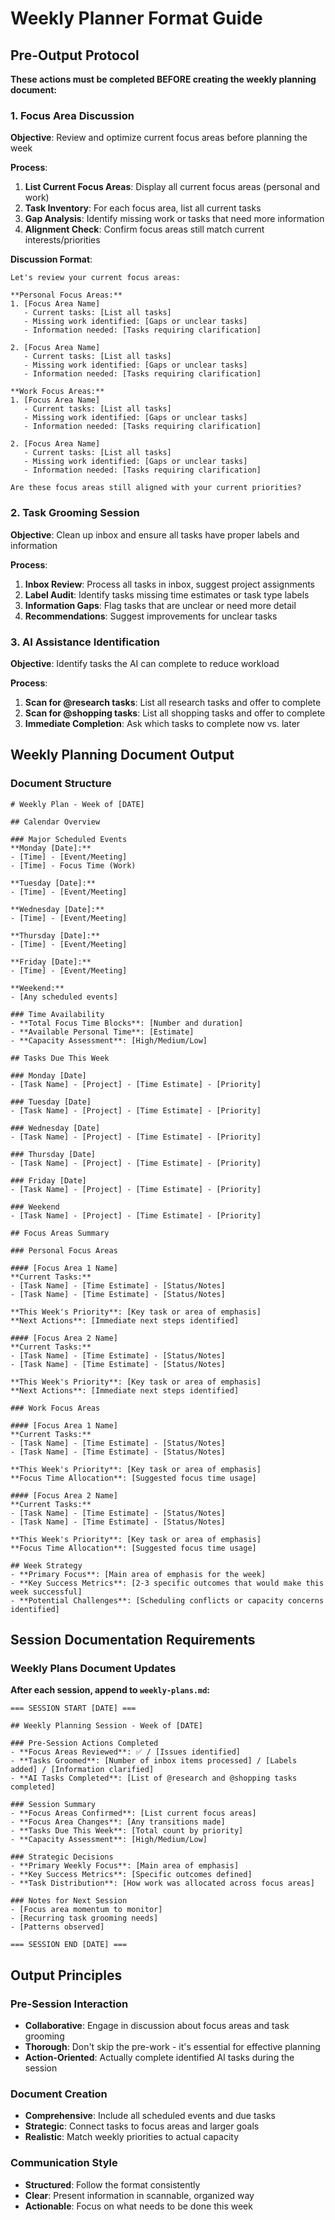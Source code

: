# Weekly Planner Format Guide

## Pre-Output Protocol
**These actions must be completed BEFORE creating the weekly planning document:**

### 1. Focus Area Discussion
**Objective**: Review and optimize current focus areas before planning the week

**Process**:
1. **List Current Focus Areas**: Display all current focus areas (personal and work)
2. **Task Inventory**: For each focus area, list all current tasks
3. **Gap Analysis**: Identify missing work or tasks that need more information
4. **Alignment Check**: Confirm focus areas still match current interests/priorities

**Discussion Format**:
```
Let's review your current focus areas:

**Personal Focus Areas:**
1. [Focus Area Name]
   - Current tasks: [List all tasks]
   - Missing work identified: [Gaps or unclear tasks]
   - Information needed: [Tasks requiring clarification]

2. [Focus Area Name]
   - Current tasks: [List all tasks]
   - Missing work identified: [Gaps or unclear tasks]
   - Information needed: [Tasks requiring clarification]

**Work Focus Areas:**
1. [Focus Area Name]
   - Current tasks: [List all tasks]
   - Missing work identified: [Gaps or unclear tasks]
   - Information needed: [Tasks requiring clarification]

2. [Focus Area Name]
   - Current tasks: [List all tasks]
   - Missing work identified: [Gaps or unclear tasks]
   - Information needed: [Tasks requiring clarification]

Are these focus areas still aligned with your current priorities?
```

### 2. Task Grooming Session
**Objective**: Clean up inbox and ensure all tasks have proper labels and information

**Process**:
1. **Inbox Review**: Process all tasks in inbox, suggest project assignments
2. **Label Audit**: Identify tasks missing time estimates or task type labels
3. **Information Gaps**: Flag tasks that are unclear or need more detail
4. **Recommendations**: Suggest improvements for unclear tasks

### 3. AI Assistance Identification
**Objective**: Identify tasks the AI can complete to reduce workload

**Process**:
1. **Scan for @research tasks**: List all research tasks and offer to complete
2. **Scan for @shopping tasks**: List all shopping tasks and offer to complete  
3. **Immediate Completion**: Ask which tasks to complete now vs. later

## Weekly Planning Document Output

### Document Structure

```
# Weekly Plan - Week of [DATE]

## Calendar Overview

### Major Scheduled Events
**Monday [Date]:**
- [Time] - [Event/Meeting]
- [Time] - Focus Time (Work)

**Tuesday [Date]:**
- [Time] - [Event/Meeting]

**Wednesday [Date]:**
- [Time] - [Event/Meeting]

**Thursday [Date]:**
- [Time] - [Event/Meeting]

**Friday [Date]:**
- [Time] - [Event/Meeting]

**Weekend:**
- [Any scheduled events]

### Time Availability
- **Total Focus Time Blocks**: [Number and duration]
- **Available Personal Time**: [Estimate]
- **Capacity Assessment**: [High/Medium/Low]

## Tasks Due This Week

### Monday [Date]
- [Task Name] - [Project] - [Time Estimate] - [Priority]

### Tuesday [Date]  
- [Task Name] - [Project] - [Time Estimate] - [Priority]

### Wednesday [Date]
- [Task Name] - [Project] - [Time Estimate] - [Priority]

### Thursday [Date]
- [Task Name] - [Project] - [Time Estimate] - [Priority]

### Friday [Date]
- [Task Name] - [Project] - [Time Estimate] - [Priority]

### Weekend
- [Task Name] - [Project] - [Time Estimate] - [Priority]

## Focus Areas Summary

### Personal Focus Areas

#### [Focus Area 1 Name]
**Current Tasks:**
- [Task Name] - [Time Estimate] - [Status/Notes]
- [Task Name] - [Time Estimate] - [Status/Notes]

**This Week's Priority**: [Key task or area of emphasis]
**Next Actions**: [Immediate next steps identified]

#### [Focus Area 2 Name]  
**Current Tasks:**
- [Task Name] - [Time Estimate] - [Status/Notes]
- [Task Name] - [Time Estimate] - [Status/Notes]

**This Week's Priority**: [Key task or area of emphasis]
**Next Actions**: [Immediate next steps identified]

### Work Focus Areas

#### [Focus Area 1 Name]
**Current Tasks:**
- [Task Name] - [Time Estimate] - [Status/Notes]
- [Task Name] - [Time Estimate] - [Status/Notes]

**This Week's Priority**: [Key task or area of emphasis]
**Focus Time Allocation**: [Suggested focus time usage]

#### [Focus Area 2 Name]
**Current Tasks:**
- [Task Name] - [Time Estimate] - [Status/Notes]
- [Task Name] - [Time Estimate] - [Status/Notes]

**This Week's Priority**: [Key task or area of emphasis]  
**Focus Time Allocation**: [Suggested focus time usage]

## Week Strategy
- **Primary Focus**: [Main area of emphasis for the week]
- **Key Success Metrics**: [2-3 specific outcomes that would make this week successful]
- **Potential Challenges**: [Scheduling conflicts or capacity concerns identified]
```

## Session Documentation Requirements

### Weekly Plans Document Updates
**After each session, append to `weekly-plans.md`:**

```
=== SESSION START [DATE] ===

## Weekly Planning Session - Week of [DATE]

### Pre-Session Actions Completed
- **Focus Areas Reviewed**: ✅ / [Issues identified]
- **Tasks Groomed**: [Number of inbox items processed] / [Labels added] / [Information clarified]
- **AI Tasks Completed**: [List of @research and @shopping tasks completed]

### Session Summary
- **Focus Areas Confirmed**: [List current focus areas]
- **Focus Area Changes**: [Any transitions made]
- **Tasks Due This Week**: [Total count by priority]
- **Capacity Assessment**: [High/Medium/Low]

### Strategic Decisions
- **Primary Weekly Focus**: [Main area of emphasis]
- **Key Success Metrics**: [Specific outcomes defined]
- **Task Distribution**: [How work was allocated across focus areas]

### Notes for Next Session
- [Focus area momentum to monitor]
- [Recurring task grooming needs]
- [Patterns observed]

=== SESSION END [DATE] ===
```

## Output Principles

### Pre-Session Interaction
- **Collaborative**: Engage in discussion about focus areas and task grooming
- **Thorough**: Don't skip the pre-work - it's essential for effective planning
- **Action-Oriented**: Actually complete identified AI tasks during the session

### Document Creation
- **Comprehensive**: Include all scheduled events and due tasks
- **Strategic**: Connect tasks to focus areas and larger goals
- **Realistic**: Match weekly priorities to actual capacity

### Communication Style
- **Structured**: Follow the format consistently
- **Clear**: Present information in scannable, organized way
- **Actionable**: Focus on what needs to be done this week
